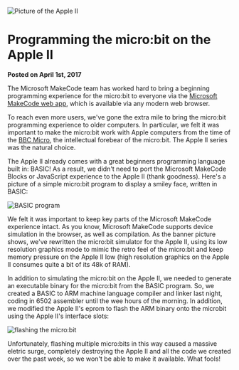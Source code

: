 ![Picture of the Apple II](/static/blog/appleII/banner.jpg)

# Programming the micro:bit on the Apple II

**Posted on April 1st, 2017**

The Microsoft MakeCode team has worked hard to bring a beginning programming experience
for the micro:bit to everyone via the [Microsoft MakeCode web app](/blog/makecode-overview),
which is available via any modern web browser.

To reach even more users, we've gone the extra mile to bring the 
micro:bit programming experience to older computers. In particular,
we felt it was important to make the micro:bit work with Apple computers
from the time of the [BBC Micro](https://en.wikipedia.org/wiki/BBC_Micro), 
the intellectual forebear of the micro:bit. The Apple II series was the
natural choice. 

The Apple II already comes with a great beginners programming 
language built in: BASIC! As a result, we didn't need to port the 
Microsoft MakeCode Blocks or JavaScript experience to the Apple II (thank
goodness). Here's a picture of a simple micro:bit program to display 
a smiley face, written in BASIC:

![BASIC program](/static/blog/appleII/program.jpg)

We felt it was important to keep key parts of the 
Microsoft MakeCode experience intact. As you know, Microsoft MakeCode 
supports device simulation in the browser, as well as compilation. As 
the banner picture shows, we've rewritten the micro:bit simulator 
for the Apple II, using its low resolution graphics mode to mimic the 
retro feel of the micro:bit and keep memory pressure on the Apple II low (high
resolution graphics on the Apple II consumes quite a bit of its 48k of
RAM).

In addition to simulating the micro:bit on the Apple II, we needed to
generate an executable binary for the micro:bit from the BASIC program. 
So, we created  a BASIC to ARM machine language compiler and
linker last night, coding in 6502 assembler until the wee hours of 
the morning.  In addition, we modified the Apple II's eprom to 
flash the ARM binary onto the microbit using the Apple II's interface
slots:

![flashing the micro:bit](/static/blog/appleII/flash.jpg)

Unfortunately, flashing multiple micro:bits in this way caused
a massive eletric surge, completely destroying the Apple II and
all the code we created over the past week, so we won't be
able to make it available. What fools!